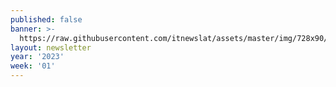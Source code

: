 ```yaml
---
published: false
banner: >-
  https://raw.githubusercontent.com/itnewslat/assets/master/img/728x90/Banner-Resumen.jpg
layout: newsletter
year: '2023'
week: '01'
---
```


